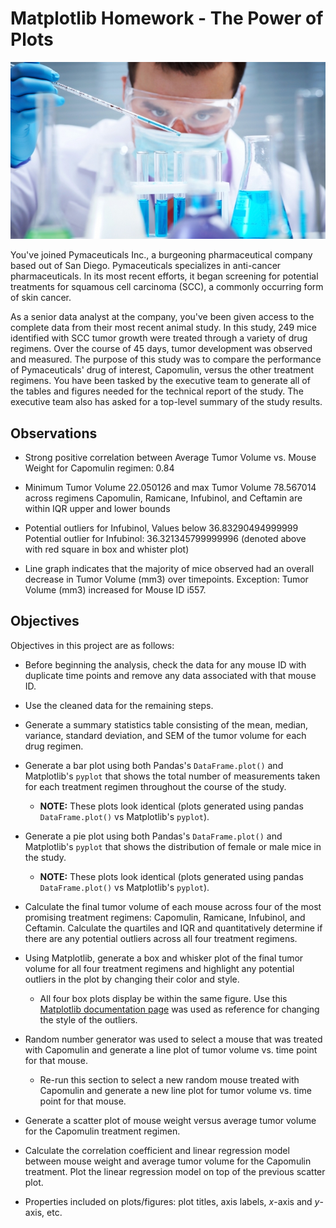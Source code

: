 # Matplotlib Homework - The Power of Plots

![Laboratory](Images/Laboratory.jpg)

You've joined Pymaceuticals Inc., a burgeoning pharmaceutical company based out of San Diego. Pymaceuticals specializes in anti-cancer pharmaceuticals. In its most recent efforts, it began screening for potential treatments for squamous cell carcinoma (SCC), a commonly occurring form of skin cancer.

As a senior data analyst at the company, you've been given access to the complete data from their most recent animal study. In this study, 249 mice identified with SCC tumor growth were treated through a variety of drug regimens. Over the course of 45 days, tumor development was observed and measured. The purpose of this study was to compare the performance of Pymaceuticals' drug of interest, Capomulin, versus the other treatment regimens. You have been tasked by the executive team to generate all of the tables and figures needed for the technical report of the study. The executive team also has asked for a top-level summary of the study results.

## Observations
  - Strong positive correlation between Average Tumor Volume vs. Mouse Weight for Capomulin regimen: 0.84

  - Minimum Tumor Volume 22.050126 and max Tumor Volume 78.567014 across 
    regimens Capomulin, Ramicane, Infubinol, and Ceftamin are within IQR upper and lower bounds

  - Potential outliers for Infubinol, Values below 36.83290494999999
    Potential outlier for Infubinol: 36.321345799999996 (denoted above with red square in box and whister plot)

  - Line graph indicates that the majority of mice observed had an overall decrease in Tumor Volume (mm3) over timepoints. 
    Exception: Tumor Volume (mm3) increased for Mouse ID i557.

## Objectives

Objectives in this project are as follows:  

* Before beginning the analysis, check the data for any mouse ID with duplicate time points and remove any data associated with that mouse ID.

* Use the cleaned data for the remaining steps.

* Generate a summary statistics table consisting of the mean, median, variance, standard deviation, and SEM of the tumor volume for each drug regimen.

* Generate a bar plot using both Pandas's `DataFrame.plot()` and Matplotlib's `pyplot` that shows the total number of measurements taken for each treatment regimen throughout the course of the study.

  * **NOTE:** These plots look identical (plots generated using pandas `DataFrame.plot()` vs Matplotlib's `pyplot`).

* Generate a pie plot using both Pandas's `DataFrame.plot()` and Matplotlib's `pyplot` that shows the distribution of female or male mice in the study.

  * **NOTE:** These plots look identical (plots generated using pandas `DataFrame.plot()` vs Matplotlib's `pyplot`).

* Calculate the final tumor volume of each mouse across four of the most promising treatment regimens: Capomulin, Ramicane, Infubinol, and Ceftamin. Calculate the quartiles and IQR and quantitatively determine if there are any potential outliers across all four treatment regimens.

* Using Matplotlib, generate a box and whisker plot of the final tumor volume for all four treatment regimens and highlight any potential outliers in the plot by changing their color and style.

  - All four box plots display be within the same figure. Use this [Matplotlib documentation page](https://matplotlib.org/gallery/pyplots/boxplot_demo_pyplot.html#sphx-glr-gallery-pyplots-boxplot-demo-pyplot-py) was used as reference for changing the style of the outliers.

* Random number generator was used to select a mouse that was treated with Capomulin and generate a line plot of tumor volume vs. time point for that mouse.

  - Re-run this section to select a new random mouse treated with Capomulin and generate a new line plot for tumor volume vs. time point for that mouse.  

* Generate a scatter plot of mouse weight versus average tumor volume for the Capomulin treatment regimen.

* Calculate the correlation coefficient and linear regression model between mouse weight and average tumor volume for the Capomulin treatment. Plot the linear regression model on top of the previous scatter plot.

* Properties included on plots/figures: plot titles, axis labels, _x_-axis and _y_-axis, etc.
